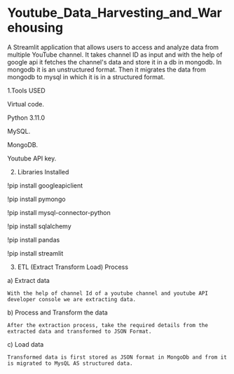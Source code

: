 # Youtube_Data_Harvesting_and_Warehousing

A Streamlit application that allows users to access and analyze data from multiple YouTube channel.
It takes channel ID as input and with the help of google api it fetches the channel's data and store it in a db in mongodb. In mongodb it is an unstructured format.
Then it migrates the data from mongodb to mysql in which it is in a structured format.

1.Tools USED

  Virtual code.
  
  Python 3.11.0 
  
  MySQL.
  
  MongoDB.
  
  Youtube API key.
  

2. Libraries Installed
 
  !pip install googleapiclient
  
  !pip install pymongo
  
  !pip install mysql-connector-python 
  
  !pip install sqlalchemy 
  
  !pip install pandas
  
  !pip install streamlit

3. ETL (Extract Transform Load) Process
 
  a) Extract data
  
    With the help of channel Id of a youtube channel and youtube API developer console we are extracting data.
    
  b) Process and Transform the data
  
    After the extraction process, take the required details from the extracted data and transformed to JSON Format.
    
  c) Load data
  
    Transformed data is first stored as JSON format in MongoDb and from it is migrated to MysQL AS structured data.
    
